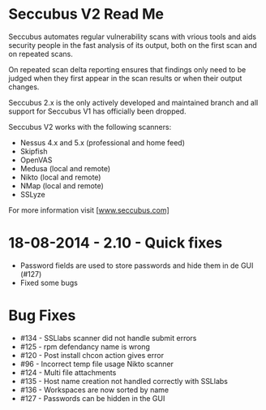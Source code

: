 Seccubus V2 Read Me
===================
Seccubus automates regular vulnerability scans with vrious tools and aids 
security people in the fast analysis of its output, both on the first scan and 
on repeated scans.

On repeated scan delta reporting ensures that findings only need to be judged 
when they first appear in the scan results or when their output changes.

Seccubus 2.x is the only actively developed and maintained branch and all support 
for Seccubus V1 has officially been dropped. 

Seccubus V2 works with the following scanners:
* Nessus 4.x and 5.x (professional and home feed)
* Skipfish
* OpenVAS
* Medusa (local and remote)
* Nikto (local and remote)
* NMap (local and remote)
* SSLyze

For more information visit [www.seccubus.com]

18-08-2014 - 2.10 - Quick fixes
=============================================
* Password fields are used to store passwords and hide them in de GUI (#127)
* Fixed some bugs

Bug Fixes
============================================
* #134 - SSLlabs scanner did not handle submit errors
* #125 - rpm defendancy name is wrong
* #120 - Post install chcon action gives error
* #96  - Incorrect temp file usage Nikto scanner
* #124 - Multi file attachments
* #135 - Host name creation not handled correctly with SSLlabs
* #136 - Workspaces are now sorted by name
* #127 - Passwords can be hidden in the GUI
